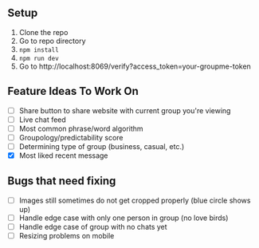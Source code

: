 ## Setup
1. Clone the repo
2. Go to repo directory
3. `npm install`
4. `npm run dev`
5. Go to http://localhost:8069/verify?access_token=your-groupme-token

## Feature Ideas To Work On
- [ ] Share button to share website with current group you're viewing
- [ ] Live chat feed
- [ ] Most common phrase/word algorithm
- [ ] Groupology/predictability score
- [ ] Determining type of group (business, casual, etc.)
- [x] Most liked recent message

## Bugs that need fixing
- [ ] Images still sometimes do not get cropped properly (blue circle shows up)
- [ ] Handle edge case with only one person in group (no love birds)
- [ ] Handle edge case of group with no chats yet
- [ ] Resizing problems on mobile
